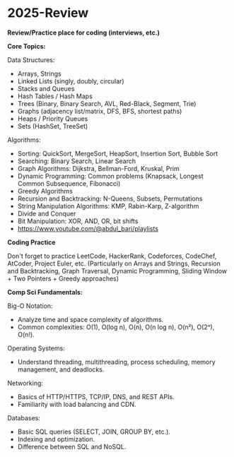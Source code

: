 # 2025-Review

**Review/Practice place for coding (interviews, etc.)**


**Core Topics:**

Data Structures:
- Arrays, Strings
- Linked Lists (singly, doubly, circular)
- Stacks and Queues
- Hash Tables / Hash Maps
- Trees (Binary, Binary Search, AVL, Red-Black, Segment, Trie)
- Graphs (adjacency list/matrix, DFS, BFS, shortest paths)
- Heaps / Priority Queues
- Sets (HashSet, TreeSet)

Algorithms:
- Sorting: QuickSort, MergeSort, HeapSort, Insertion Sort, Bubble Sort
- Searching: Binary Search, Linear Search
- Graph Algorithms: Dijkstra, Bellman-Ford, Kruskal, Prim
- Dynamic Programming: Common problems (Knapsack, Longest Common Subsequence, Fibonacci)
- Greedy Algorithms
- Recursion and Backtracking: N-Queens, Subsets, Permutations
- String Manipulation Algorithms: KMP, Rabin-Karp, Z-algorithm
- Divide and Conquer
- Bit Manipulation: XOR, AND, OR, bit shifts
- https://www.youtube.com/@abdul_bari/playlists


**Coding Practice**

Don't forget to practice LeetCode, HackerRank, Codeforces, CodeChef, AtCoder, Project Euler, etc. (Particularly on Arrays and Strings, Recursion and Backtracking, Graph Traversal, Dynamic Programming, Sliding Window + Two Pointers + Greedy approaches)


**Comp Sci Fundamentals:**

Big-O Notation:
- Analyze time and space complexity of algorithms.
- Common complexities: O(1), O(log n), O(n), O(n log n), O(n²), O(2ⁿ), O(n!).

Operating Systems:
- Understand threading, multithreading, process scheduling, memory management, and deadlocks.

Networking:
- Basics of HTTP/HTTPS, TCP/IP, DNS, and REST APIs.
- Familiarity with load balancing and CDN.

Databases:
- Basic SQL queries (SELECT, JOIN, GROUP BY, etc.).
- Indexing and optimization.
- Difference between SQL and NoSQL.

